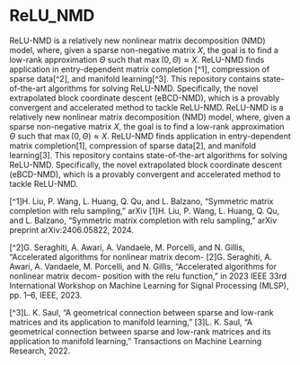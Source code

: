 # ReLU_NMD
 ReLU-NMD is a relatively new nonlinear matrix decomposition (NMD) model, where, given a sparse non-negative matrix $X$, the goal is to find a low-rank approximation $\Theta$ such that $\max(0,\Theta) \approx X$. ReLU-NMD finds application in entry-dependent matrix completion [^1], compression of sparse data[^2], and manifold learning[^3]. This repository contains state-of-the-art algorithms for solving ReLU-NMD. Specifically, the novel extrapolated block coordinate descent (eBCD-NMD), which is a provably convergent and accelerated method to tackle ReLU-NMD. 
 ReLU-NMD is a relatively new nonlinear matrix decomposition (NMD) model, where, given a sparse non-negative matrix $X$, the goal is to find a low-rank approximation $\Theta$ such that $\max(0,\Theta) \approx X$. ReLU-NMD finds application in entry-dependent matrix completion[1], compression of sparse data[2], and manifold learning[3]. This repository contains state-of-the-art algorithms for solving ReLU-NMD. Specifically, the novel extrapolated block coordinate descent (eBCD-NMD), which is a provably convergent and accelerated method to tackle ReLU-NMD. 
 
 [^1]H. Liu, P. Wang, L. Huang, Q. Qu, and L. Balzano, “Symmetric matrix completion with relu sampling,” arXiv
 [1]H. Liu, P. Wang, L. Huang, Q. Qu, and L. Balzano, “Symmetric matrix completion with relu sampling,” arXiv
 preprint arXiv:2406.05822, 2024.
 
 [^2]G. Seraghiti, A. Awari, A. Vandaele, M. Porcelli, and N. Gillis, “Accelerated algorithms for nonlinear matrix decom-
 [2]G. Seraghiti, A. Awari, A. Vandaele, M. Porcelli, and N. Gillis, “Accelerated algorithms for nonlinear matrix decom-
 position with the relu function,” in 2023 IEEE 33rd International Workshop on Machine Learning for Signal
 Processing (MLSP), pp. 1–6, IEEE, 2023.
 
 [^3]L. K. Saul, “A geometrical connection between sparse and low-rank matrices and its application to manifold learning,”
 [3]L. K. Saul, “A geometrical connection between sparse and low-rank matrices and its application to manifold learning,”
 Transactions on Machine Learning Research, 2022.
